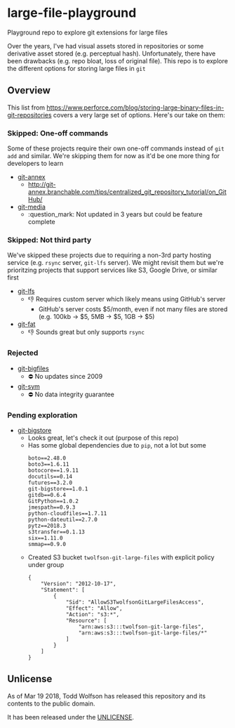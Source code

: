 # large-file-playground
Playground repo to explore git extensions for large files

Over the years, I've had visual assets stored in repositories or some derivative asset stored (e.g. perceptual hash). Unfortunately, there have been drawbacks (e.g. repo bloat, loss of original file). This repo is to explore the different options for storing large files in `git`

## Overview
This list from <https://www.perforce.com/blog/storing-large-binary-files-in-git-repositories> covers a very large set of options. Here's our take on them:

### Skipped: One-off commands
Some of these projects require their own one-off commands instead of `git add` and similar. We're skipping them for now as it'd be one more thing for developers to learn

- [git-annex](http://git-annex.branchable.com/)
    - http://git-annex.branchable.com/tips/centralized_git_repository_tutorial/on_GitHub/
- [git-media](https://github.com/alebedev/git-media)
    - :question_mark: Not updated in 3 years but could be feature complete

### Skipped: Not third party
We've skipped these projects due to requiring a non-3rd party hosting service (e.g. `rsync` server, `git-lfs` server). We might revisit them but we're prioritzing projects that support services like S3, Google Drive, or similar first

- [git-lfs](https://git-lfs.github.com/)
    - :-1: Requires custom server which likely means using GitHub's server
        - GitHub's server costs $5/month, even if not many files are stored (e.g. 100kb -> $5, 5MB -> $5, 1GB -> $5)
- [git-fat](https://github.com/jedbrown/git-fat)
    - :-1: Sounds great but only supports `rsync`

### Rejected
- [git-bigfiles](http://caca.zoy.org/wiki/git-bigfiles)
    - :no_entry: No updates since 2009
- [git-sym](https://github.com/cdunn2001/git-sym)
    - :no_entry: No data integrity guarantee

### Pending exploration
- [git-bigstore](https://github.com/lionheart/git-bigstore)
    - Looks great, let's check it out (purpose of this repo)
    - Has some global dependencies due to `pip`, not a lot but some
        ```
        boto==2.48.0
        boto3==1.6.11
        botocore==1.9.11
        docutils==0.14
        futures==3.2.0
        git-bigstore==1.0.1
        gitdb==0.6.4
        GitPython==1.0.2
        jmespath==0.9.3
        python-cloudfiles==1.7.11
        python-dateutil==2.7.0
        pytz==2018.3
        s3transfer==0.1.13
        six==1.11.0
        smmap==0.9.0
        ```
    - Created S3 bucket `twolfson-git-large-files` with explicit policy under group
        ```
        {
            "Version": "2012-10-17",
            "Statement": [
                {
                    "Sid": "AllowS3TwolfsonGitLargeFilesAccess",
                    "Effect": "Allow",
                    "Action": "s3:*",
                    "Resource": [
                        "arn:aws:s3:::twolfson-git-large-files",
                        "arn:aws:s3:::twolfson-git-large-files/*"
                    ]
                }
            ]
        }
        ```

## Unlicense
As of Mar 19 2018, Todd Wolfson has released this repository and its contents to the public domain.

It has been released under the [UNLICENSE][].

[UNLICENSE]: UNLICENSE
